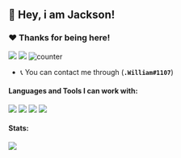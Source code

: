 ## :wave: Hey, i am Jackson!

### :heart:️ Thanks for being here!
[<img src="https://img.shields.io/discord/865319695850405888?color=5865F2&style=for-the-badge&label=Discord" />](https://discord.gg/KwRH9sAcdC)
[<img src="https://img.shields.io/badge/twitter-%231DA1F2.svg?&style=for-the-badge&logo=twitter&logoColor=white" />](https://discord.gg/KwRH9sAcdC) 
![counter](https://komarev.com/ghpvc/?username=TheMaestro0&style=flat-square)
- :telephone_receiver: You can contact me through (**`.William#1107`**)

#### Languages and Tools I can work with:
<a><img src="https://img.shields.io/badge/-Nodejs-43853?logo=Node.js&logoColor=white"></a>
<img src="https://img.shields.io/badge/-NPM-CB3837?logo=npm&logoColor=white">
<img src="https://img.shields.io/badge/-HTML5-E34F26?logo=html5&logoColor=white">
<img src="https://img.shields.io/badge/-MongoDB-13aa52?logo=mongodb&logoColor=white">

#### Stats:
<img src="https://github-readme-stats.vercel.app/api?username=JacksonWell&show_icons=true&hide_border=true&theme=algolia&icon_color=#ee6c4d">
